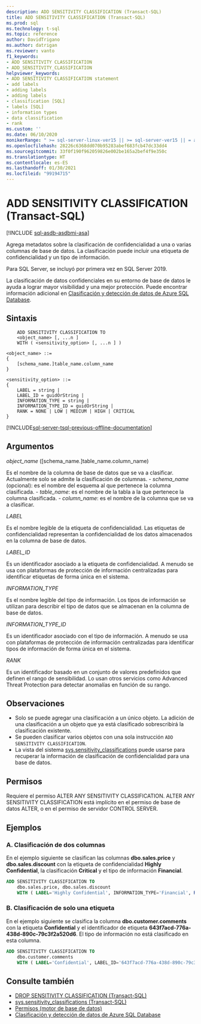 ```yaml
---
description: ADD SENSITIVITY CLASSIFICATION (Transact-SQL)
title: ADD SENSITIVITY CLASSIFICATION (Transact-SQL)
ms.prod: sql
ms.technology: t-sql
ms.topic: reference
author: DavidTrigano
ms.author: datrigan
ms.reviewer: vanto
f1_keywords:
- ADD SENSITIVITY CLASSIFICATION
- ADD_SENSITIVITY_CLASSIFICATION
helpviewer_keywords:
- ADD SENSITIVITY CLASSIFICATION statement
- add labels
- adding labels
- adding labels
- classification [SQL]
- labels [SQL]
- information types
- data classification
- rank
ms.custom: ''
ms.date: 06/10/2020
monikerRange: " >= sql-server-linux-ver15 || >= sql-server-ver15 || = azuresqldb-current"
ms.openlocfilehash: 28226c6368dd070b95283abef683fcb47dc33dd4
ms.sourcegitcommit: 33f0f190f962059826e002be165a2bef4f9e350c
ms.translationtype: HT
ms.contentlocale: es-ES
ms.lasthandoff: 01/30/2021
ms.locfileid: "99194715"
---
```

# <a name="add-sensitivity-classification-transact-sql"></a>ADD SENSITIVITY CLASSIFICATION (Transact-SQL)

[!INCLUDE [sql-asdb-asdbmi-asa](../../includes/applies-to-version/sql-asdb-asdbmi-asa.md)]

Agrega metadatos sobre la clasificación de confidencialidad a una o varias columnas de base de datos. La clasificación puede incluir una etiqueta de confidencialidad y un tipo de información.

Para SQL Server, se incluyó por primera vez en SQL Server 2019.

La clasificación de datos confidenciales en su entorno de base de datos le ayuda a lograr mayor visibilidad y una mejor protección. Puede encontrar información adicional en [Clasificación y detección de datos de Azure SQL Database](/azure/azure-sql/database/data-discovery-and-classification-overview).

## <a name="syntax"></a>Sintaxis

```syntaxsql
    ADD SENSITIVITY CLASSIFICATION TO
    <object_name> [, ...n ]
    WITH ( <sensitivity_option> [, ...n ] )

<object_name> ::=
{
    [schema_name.]table_name.column_name
}

<sensitivity_option> ::=  
{
    LABEL = string |
    LABEL_ID = guidOrString |
    INFORMATION_TYPE = string |
    INFORMATION_TYPE_ID = guidOrString |
    RANK = NONE | LOW | MEDIUM | HIGH | CRITICAL
}
```

[!INCLUDE[sql-server-tsql-previous-offline-documentation](../../includes/sql-server-tsql-previous-offline-documentation.md)]

## <a name="arguments"></a>Argumentos  

*object_name* ([schema_name.]table_name.column_name)

Es el nombre de la columna de base de datos que se va a clasificar. Actualmente solo se admite la clasificación de columnas.
    - *schema_name* (opcional): es el nombre del esquema al que pertenece la columna clasificada.
    - *table_name*: es el nombre de la tabla a la que pertenece la columna clasificada.
    - *column_name*: es el nombre de la columna que se va a clasificar.

*LABEL*

Es el nombre legible de la etiqueta de confidencialidad. Las etiquetas de confidencialidad representan la confidencialidad de los datos almacenados en la columna de base de datos.

*LABEL_ID*

Es un identificador asociado a la etiqueta de confidencialidad. A menudo se usa con plataformas de protección de información centralizadas para identificar etiquetas de forma única en el sistema.

*INFORMATION_TYPE*

Es el nombre legible del tipo de información. Los tipos de información se utilizan para describir el tipo de datos que se almacenan en la columna de base de datos.

*INFORMATION_TYPE_ID*

Es un identificador asociado con el tipo de información. A menudo se usa con plataformas de protección de información centralizadas para identificar tipos de información de forma única en el sistema.

*RANK*

Es un identificador basado en un conjunto de valores predefinidos que definen el rango de sensibilidad. Lo usan otros servicios como Advanced Threat Protection para detectar anomalías en función de su rango.

## <a name="remarks"></a>Observaciones  

- Solo se puede agregar una clasificación a un único objeto. La adición de una clasificación a un objeto que ya está clasificado sobrescribirá la clasificación existente.
- Se pueden clasificar varios objetos con una sola instrucción `ADD SENSITIVITY CLASSIFICATION`.
- La vista del sistema [sys.sensitivity_classifications](../../relational-databases/system-catalog-views/sys-sensitivity-classifications-transact-sql.md) puede usarse para recuperar la información de clasificación de confidencialidad para una base de datos.

## <a name="permissions"></a>Permisos

Requiere el permiso ALTER ANY SENSITIVITY CLASSIFICATION. ALTER ANY SENSITIVITY CLASSIFICATION está implícito en el permiso de base de datos ALTER, o en el permiso de servidor CONTROL SERVER.

## <a name="examples"></a>Ejemplos  

### <a name="a-classifying-two-columns"></a>A. Clasificación de dos columnas

En el ejemplo siguiente se clasifican las columnas **dbo.sales.price** y **dbo.sales.discount** con la etiqueta de confidencialidad **Highly Confidential**, la clasificación **Critical** y el tipo de información **Financial**.

```sql
ADD SENSITIVITY CLASSIFICATION TO
    dbo.sales.price, dbo.sales.discount
    WITH ( LABEL='Highly Confidential', INFORMATION_TYPE='Financial', RANK=CRITICAL )
```  

### <a name="b-classifying-only-a-label"></a>B. Clasificación de solo una etiqueta

En el ejemplo siguiente se clasifica la columna **dbo.customer.comments** con la etiqueta **Confidential** y el identificador de etiqueta **643f7acd-776a-438d-890c-79c3f2a520d6**. El tipo de información no está clasificado en esta columna.

```sql
ADD SENSITIVITY CLASSIFICATION TO
    dbo.customer.comments
    WITH ( LABEL='Confidential', LABEL_ID='643f7acd-776a-438d-890c-79c3f2a520d6' )
```  

## <a name="see-also"></a>Consulte también

- [DROP SENSITIVITY CLASSIFICATION (Transact-SQL)](../../t-sql/statements/drop-sensitivity-classification-transact-sql.md)
- [sys.sensitivity_classifications (Transact-SQL)](../../relational-databases/system-catalog-views/sys-sensitivity-classifications-transact-sql.md)
- [Permisos (motor de base de datos)](../../relational-databases/security/permissions-database-engine.md)
- [Clasificación y detección de datos de Azure SQL Database](/azure/azure-sql/database/data-discovery-and-classification-overview)